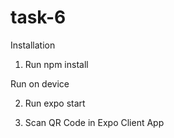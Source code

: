 # task-6
Installation

  1. Run  npm install
  
Run on device

  2. Run expo start
  
  3. Scan QR Code in Expo Client App
